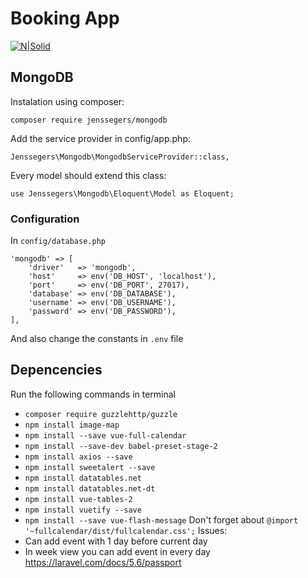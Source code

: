 # Booking App

[![N|Solid](https://cldup.com/dTxpPi9lDf.thumb.png)](https://nodesource.com/products/nsolid)

## MongoDB

Instalation using composer:
```
composer require jenssegers/mongodb
```

Add the service provider in config/app.php:
```
Jenssegers\Mongodb\MongodbServiceProvider::class,
```

Every model should extend this class:
```
use Jenssegers\Mongodb\Eloquent\Model as Eloquent;
```

### Configuration
In ```config/database.php```
```
'mongodb' => [
    'driver'   => 'mongodb',
    'host'     => env('DB_HOST', 'localhost'),
    'port'     => env('DB_PORT', 27017),
    'database' => env('DB_DATABASE'),
    'username' => env('DB_USERNAME'),
    'password' => env('DB_PASSWORD'),
],
```
And also change the constants in ```.env``` file

## Depencencies
Run the following commands in terminal
- ```composer require guzzlehttp/guzzle```
- ```npm install image-map```
- ```npm install --save vue-full-calendar```
- ```npm install --save-dev babel-preset-stage-2```
- ```npm install axios --save```
- ```npm install sweetalert --save```
- ```npm install datatables.net```
- ```npm install datatables.net-dt```
- ```npm install vue-tables-2```
- ```npm install vuetify --save```
- ```npm install --save vue-flash-message```
Don't forget about ```@import '~fullcalendar/dist/fullcalendar.css';```
Issues:
- Can add event with 1 day before current day
- In week view you can add event in every day
https://laravel.com/docs/5.6/passport

